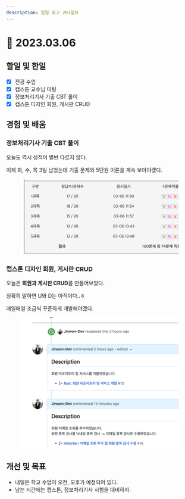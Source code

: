 ```yaml
---
description: 일일 회고 201일차
---
```


# 🙂 2023.03.06

## 할일 및 한일&#x20;

* [x] 전공 수업&#x20;
* [x] 캡스톤 교수님 미팅&#x20;
* [x] 정보처리기사 기출 CBT 풀이&#x20;
* [x] 캡스톤 디자인 회원, 게시판 CRUD&#x20;

## 경험 및 배움&#x20;

### 정보처리기사 기출 CBT 풀이&#x20;

오늘도 역시 성적이 별반 다르지 않다.

이제 화, 수, 목 3일 남았는데 기출 문제와 5단원 이론을 계속 보아야겠다.

<figure><img src="../.gitbook/assets/image (11).png" alt=""><figcaption></figcaption></figure>

### 캡스톤 디자인 회원, 게시판 CRUD&#x20;

오늘은 **회원과 게시판 CRUD**를 만들어보았다.

정확히 말하면 U와 D는 아직이다..ㅎ

매일매일 조금씩 꾸준하게 개발해야겠다.

<figure><img src="../.gitbook/assets/image (9) (4).png" alt=""><figcaption></figcaption></figure>

## 개선 및 목표&#x20;

* 내일은 학교 수업이 오전, 오후가 예정되어 있다.&#x20;
* 남는 시간에는 캡스톤, 정보처리기사 시험을 대비하자.&#x20;
